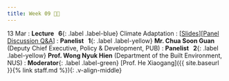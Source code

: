 ```yaml
---
title: Week 09 🚴🌲
---
```


13 Mar
: **Lecture &nbsp; 6**{: .label .label-blue} Climate Adaptation
  : [[Slides](https://canvas.nus.edu.sg/courses/42112/pages/lecture-6-climate-adaptation?module_item_id=97397)][[Panel Discussion Q&A](https://canvas.nus.edu.sg/courses/42112/discussion_topics/27410)]
: **Panelist &nbsp; 1**{: .label .label-yellow} **Mr. Chua Soon Guan** (Deputy Chief Executive, Policy & Development, PUB)
: **Panelist &nbsp; 2**{: .label .label-yellow} **Prof. Wong Nyuk Hien** (Department of the Built Environment, NUS)
: **Moderator**{: .label .label-green} [Prof. He Xiaogang]({{ site.baseurl }}{% link staff.md %}){: .v-align-middle}
